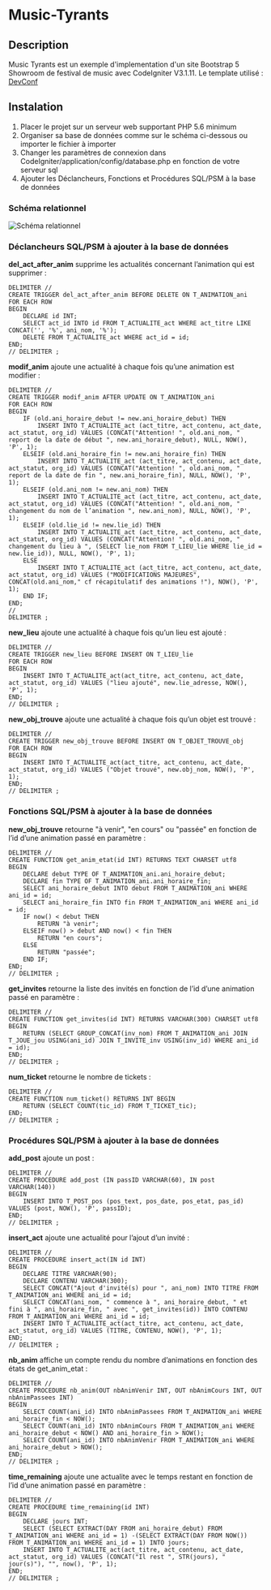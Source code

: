 # Music-Tyrants

## Description

Music Tyrants est un exemple d'implementation d'un site Bootstrap 5 Showroom de festival de music avec CodeIgniter V3.1.11. Le template utilisé : [DevConf](https://github.com/xriley/DevConf-Theme)

## Instalation

1. Placer le projet sur un serveur web supportant PHP 5.6 minimum
2. Organiser sa base de données comme sur le schéma ci-dessous ou importer le fichier à importer
3. Changer les paramètres de connexion dans CodeIgniter/application/config/database.php en fonction de votre serveur sql
4. Ajouter les Déclancheurs, Fonctions et Procédures SQL/PSM à la base de données

### Schéma relationnel
![Schéma relationnel](/sch%C3%A9ma%20relationnel.png)

### Déclancheurs SQL/PSM à ajouter à la base de données

**del_act_after_anim** supprime les actualités concernant l’animation qui est
supprimer :

	DELIMITER //
	CREATE TRIGGER del_act_after_anim BEFORE DELETE ON T_ANIMATION_ani 
	FOR EACH ROW
	BEGIN
		DECLARE id INT;
		SELECT act_id INTO id FROM T_ACTUALITE_act WHERE act_titre LIKE CONCAT('', '%', ani_nom, '%');
		DELETE FROM T_ACTUALITE_act WHERE act_id = id;
	END;
	// DELIMITER ;

**modif_anim** ajoute une actualité à chaque fois qu’une animation est modifier :

	DELIMITER //
	CREATE TRIGGER modif_anim AFTER UPDATE ON T_ANIMATION_ani
	FOR EACH ROW
	BEGIN
		IF (old.ani_horaire_debut != new.ani_horaire_debut) THEN
			INSERT INTO T_ACTUALITE_act (act_titre, act_contenu, act_date, act_statut, org_id) VALUES (CONCAT("Attention! ", old.ani_nom, " report de la date de début ", new.ani_horaire_debut), NULL, NOW(), 'P', 1);
		ELSEIF (old.ani_horaire_fin != new.ani_horaire_fin) THEN
			INSERT INTO T_ACTUALITE_act (act_titre, act_contenu, act_date, act_statut, org_id) VALUES (CONCAT("Attention! ", old.ani_nom, " report de la date de fin ", new.ani_horaire_fin), NULL, NOW(), 'P', 1);
		ELSEIF (old.ani_nom != new.ani_nom) THEN
			INSERT INTO T_ACTUALITE_act (act_titre, act_contenu, act_date, act_statut, org_id) VALUES (CONCAT("Attention! ", old.ani_nom, " changement du nom de l’animation ", new.ani_nom), NULL, NOW(), 'P', 1);
		ELSEIF (old.lie_id != new.lie_id) THEN
			INSERT INTO T_ACTUALITE_act (act_titre, act_contenu, act_date, act_statut, org_id) VALUES (CONCAT("Attention! ", old.ani_nom, " changement du lieu à ", (SELECT lie_nom FROM T_LIEU_lie WHERE lie_id = new.lie_id)), NULL, NOW(), 'P', 1);
		ELSE
			INSERT INTO T_ACTUALITE_act (act_titre, act_contenu, act_date, act_statut, org_id) VALUES ("MODIFICATIONS MAJEURES", CONCAT(old.ani_nom," cf récapitulatif des animations !"), NOW(), 'P', 1);
		END IF;
	END;
	//
	DELIMITER ;

**new_lieu** ajoute une actualité à chaque fois qu’un lieu est ajouté :
	
	DELIMITER //
	CREATE TRIGGER new_lieu BEFORE INSERT ON T_LIEU_lie 
	FOR EACH ROW
	BEGIN
		INSERT INTO T_ACTUALITE_act(act_titre, act_contenu, act_date, act_statut, org_id) VALUES ("lieu ajouté", new.lie_adresse, NOW(), 'P', 1);
	END;
	// DELIMITER ;

**new_obj_trouve**  ajoute une actualité à chaque fois qu’un objet est trouvé :

	DELIMITER //
	CREATE TRIGGER new_obj_trouve BEFORE INSERT ON T_OBJET_TROUVE_obj 
	FOR EACH ROW
	BEGIN
		INSERT INTO T_ACTUALITE_act(act_titre, act_contenu, act_date, act_statut, org_id) VALUES ("Objet trouvé", new.obj_nom, NOW(), 'P', 1);
	END;
	// DELIMITER ;

### Fonctions SQL/PSM à ajouter à la base de données

**new_obj_trouve**  retourne "à venir", "en cours" ou "passée" en fonction de l’id d’une animation passé en paramètre :

	DELIMITER //
	CREATE FUNCTION get_anim_etat(id INT) RETURNS TEXT CHARSET utf8 
	BEGIN
		DECLARE debut TYPE OF T_ANIMATION_ani.ani_horaire_debut;
		DECLARE fin TYPE OF T_ANIMATION_ani.ani_horaire_fin;
		SELECT ani_horaire_debut INTO debut FROM T_ANIMATION_ani WHERE ani_id = id;
		SELECT ani_horaire_fin INTO fin FROM T_ANIMATION_ani WHERE ani_id = id;
		IF now() < debut THEN
			RETURN "à venir";
		ELSEIF now() > debut AND now() < fin THEN
			RETURN "en cours";
		ELSE
			RETURN "passée";
		END IF;
	END;
	// DELIMITER ;

**get_invites** retourne la liste des invités en fonction de l’id d’une animation passé en paramètre :

	DELIMITER //
	CREATE FUNCTION get_invites(id INT) RETURNS VARCHAR(300) CHARSET utf8 
	BEGIN
		RETURN (SELECT GROUP_CONCAT(inv_nom) FROM T_ANIMATION_ani JOIN T_JOUE_jou USING(ani_id) JOIN T_INVITE_inv USING(inv_id) WHERE ani_id = id);
	END;
	// DELIMITER ;
	
**num_ticket** retourne le nombre de tickets :
	
	DELIMITER //
	CREATE FUNCTION num_ticket() RETURNS INT BEGIN
		RETURN (SELECT COUNT(tic_id) FROM T_TICKET_tic);
	END;
	// DELIMITER ;

### Procédures SQL/PSM à ajouter à la base de données

**add_post** ajoute un post :

	DELIMITER //
	CREATE PROCEDURE add_post (IN passID VARCHAR(60), IN post VARCHAR(140))
	BEGIN
		INSERT INTO T_POST_pos (pos_text, pos_date, pos_etat, pas_id) VALUES (post, NOW(), 'P', passID);
	END;
	// DELIMITER ;

**insert_act** ajoute une actualité pour l’ajout d’un invité :

	DELIMITER //
	CREATE PROCEDURE insert_act(IN id INT)
	BEGIN
		DECLARE TITRE VARCHAR(90);
		DECLARE CONTENU VARCHAR(300);
		SELECT CONCAT("Ajout d'invité(s) pour ", ani_nom) INTO TITRE FROM T_ANIMATION_ani WHERE ani_id = id;
		SELECT CONCAT(ani_nom, " commence à ", ani_horaire_debut, " et fini à ", ani_horaire_fin, " avec ", get_invites(id)) INTO CONTENU FROM T_ANIMATION_ani WHERE ani_id = id;
		INSERT INTO T_ACTUALITE_act(act_titre, act_contenu, act_date, act_statut, org_id) VALUES (TITRE, CONTENU, NOW(), 'P', 1);
	END;
	// DELIMITER ;

**nb_anim** affiche un compte rendu du nombre d’animations en fonction des états de get_anim_etat :

	DELIMITER //
	CREATE PROCEDURE nb_anim(OUT nbAnimVenir INT, OUT nbAnimCours INT, OUT nbAnimPassees INT)
	BEGIN
		SELECT COUNT(ani_id) INTO nbAnimPassees FROM T_ANIMATION_ani WHERE ani_horaire_fin < NOW();
		SELECT COUNT(ani_id) INTO nbAnimCours FROM T_ANIMATION_ani WHERE ani_horaire_debut < NOW() AND ani_horaire_fin > NOW();
		SELECT COUNT(ani_id) INTO nbAnimVenir FROM T_ANIMATION_ani WHERE ani_horaire_debut > NOW();
	END;
	// DELIMITER ;

**time_remaining** ajoute une actualite avec le temps restant en fonction de l’id d’une animation passé en paramètre :

	DELIMITER //
	CREATE PROCEDURE time_remaining(id INT)
	BEGIN
		DECLARE jours INT;
		SELECT (SELECT EXTRACT(DAY FROM ani_horaire_debut) FROM T_ANIMATION_ani WHERE ani_id = 1) -(SELECT EXTRACT(DAY FROM NOW()) FROM T_ANIMATION_ani WHERE ani_id = 1) INTO jours;
		INSERT INTO T_ACTUALITE_act(act_titre, act_contenu, act_date, act_statut, org_id) VALUES (CONCAT("Il rest ", STR(jours), " jour(s)"), "", now(), 'P', 1);
	END;
	// DELIMITER ;
